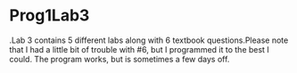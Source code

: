 # Prog1Lab3
.Lab 3 contains 5 different labs along with 6 textbook questions.Please note that I had a little bit of trouble with #6, but I programmed it to the best I could. The program works, but is sometimes a few days off.

